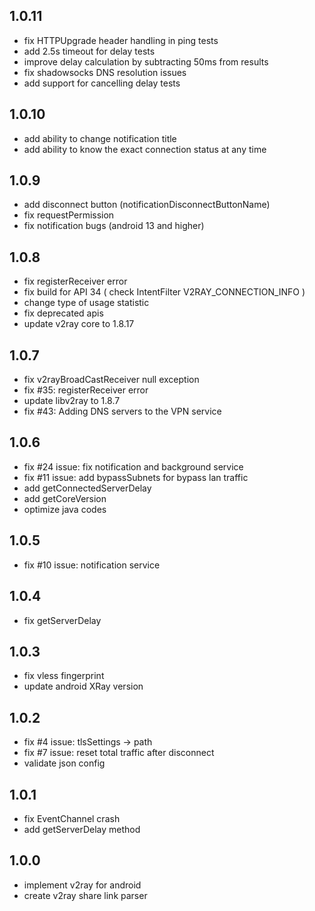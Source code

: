 ## 1.0.11

* fix HTTPUpgrade header handling in ping tests
* add 2.5s timeout for delay tests
* improve delay calculation by subtracting 50ms from results
* fix shadowsocks DNS resolution issues
* add support for cancelling delay tests

## 1.0.10

* add ability to change notification title 
* add ability to know the exact connection status at any time

## 1.0.9

* add disconnect button (notificationDisconnectButtonName)
* fix requestPermission
* fix notification bugs  (android 13 and higher)

## 1.0.8

* fix registerReceiver error
* fix build for API 34 ( check IntentFilter V2RAY_CONNECTION_INFO )
* change type of usage statistic
* fix deprecated apis
* update v2ray core to 1.8.17

## 1.0.7

* fix v2rayBroadCastReceiver null exception
* fix #35: registerReceiver error
* update libv2ray to 1.8.7
* fix #43: Adding DNS servers to the VPN service

## 1.0.6

* fix #24 issue: fix notification and background service
* fix #11 issue: add bypassSubnets for bypass lan traffic
* add getConnectedServerDelay
* add getCoreVersion
* optimize java codes

## 1.0.5

* fix #10 issue: notification service

## 1.0.4

* fix getServerDelay

## 1.0.3

* fix vless fingerprint 
* update android XRay version

## 1.0.2

* fix #4 issue: tlsSettings -> path
* fix #7 issue: reset total traffic after disconnect 
* validate json config

## 1.0.1

* fix EventChannel crash
* add getServerDelay method

## 1.0.0

* implement v2ray for android
* create v2ray share link parser
